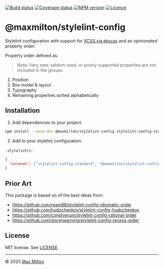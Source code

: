 [![Build status](https://img.shields.io/github/actions/workflow/status/maxmilton/stylelint-config/ci.yml?branch=master)](https://github.com/maxmilton/stylelint-config/actions)
[![Coverage status](https://img.shields.io/codeclimate/coverage/maxmilton/stylelint-config)](https://codeclimate.com/github/maxmilton/stylelint-config)
[![NPM version](https://img.shields.io/npm/v/@maxmilton/stylelint-config.svg)](https://www.npmjs.com/package/@maxmilton/stylelint-config)
[![Licence](https://img.shields.io/github/license/maxmilton/stylelint-config.svg)](https://github.com/maxmilton/stylelint-config/blob/master/LICENSE)

# @maxmilton/stylelint-config

Stylelint configuration with support for [XCSS via ekscss](https://github.com/maxmilton/ekscss) and an opinionated property order.

Property order defined as:

> Note: Very new, seldom used, or poorly supported properties are not included in the groups.

1. Position
1. Box model & layout
1. Typography
1. Remaining properties sorted alphabetically

## Installation

1. Add dependencies to your project:

```sh
npm install --save-dev @maxmilton/stylelint-config stylelint-config-standard
```

2. Add to your stylelint configuration:

`.stylelintrc`:

```json
{
  "extends": ["stylelint-config-standard", "@maxmilton/stylelint-config"]
}
```

## Prior Art

This package is based on of the best ideas from:

- <https://github.com/ream88/stylelint-config-idiomatic-order>
- <https://github.com/hudochenkov/stylelint-config-hudochenkov>
- <https://github.com/constverum/stylelint-config-rational-order>
- <https://github.com/stormwarning/stylelint-config-recess-order>

## License

MIT license. See [LICENSE](https://github.com/maxmilton/stylelint-config/blob/master/LICENSE).

---

© 2025 [Max Milton](https://maxmilton.com)
